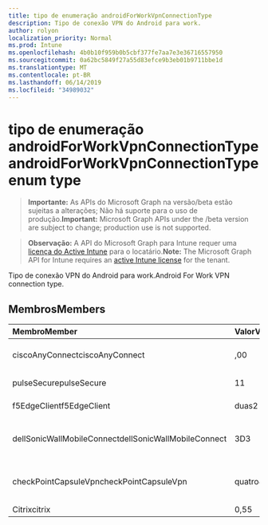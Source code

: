 ```yaml
---
title: tipo de enumeração androidForWorkVpnConnectionType
description: Tipo de conexão VPN do Android para work.
author: rolyon
localization_priority: Normal
ms.prod: Intune
ms.openlocfilehash: 4b0b10f959b0b5cbf377fe7aa7e3e36716557950
ms.sourcegitcommit: 0a62bc5849f27a55d83efce9b3eb01b9711bbe1d
ms.translationtype: MT
ms.contentlocale: pt-BR
ms.lasthandoff: 06/14/2019
ms.locfileid: "34989032"
---
```

# <a name="androidforworkvpnconnectiontype-enum-type"></a><span data-ttu-id="51760-103">tipo de enumeração androidForWorkVpnConnectionType</span><span class="sxs-lookup"><span data-stu-id="51760-103">androidForWorkVpnConnectionType enum type</span></span>

> <span data-ttu-id="51760-104">**Importante:** As APIs do Microsoft Graph na versão/beta estão sujeitas a alterações; Não há suporte para o uso de produção.</span><span class="sxs-lookup"><span data-stu-id="51760-104">**Important:** Microsoft Graph APIs under the /beta version are subject to change; production use is not supported.</span></span>

> <span data-ttu-id="51760-105">**Observação:** A API do Microsoft Graph para Intune requer uma [licença do Active Intune](https://go.microsoft.com/fwlink/?linkid=839381) para o locatário.</span><span class="sxs-lookup"><span data-stu-id="51760-105">**Note:** The Microsoft Graph API for Intune requires an [active Intune license](https://go.microsoft.com/fwlink/?linkid=839381) for the tenant.</span></span>

<span data-ttu-id="51760-106">Tipo de conexão VPN do Android para work.</span><span class="sxs-lookup"><span data-stu-id="51760-106">Android For Work VPN connection type.</span></span>

## <a name="members"></a><span data-ttu-id="51760-107">Membros</span><span class="sxs-lookup"><span data-stu-id="51760-107">Members</span></span>
|<span data-ttu-id="51760-108">Membro</span><span class="sxs-lookup"><span data-stu-id="51760-108">Member</span></span>|<span data-ttu-id="51760-109">Valor</span><span class="sxs-lookup"><span data-stu-id="51760-109">Value</span></span>|<span data-ttu-id="51760-110">Descrição</span><span class="sxs-lookup"><span data-stu-id="51760-110">Description</span></span>|
|:---|:---|:---|
|<span data-ttu-id="51760-111">ciscoAnyConnect</span><span class="sxs-lookup"><span data-stu-id="51760-111">ciscoAnyConnect</span></span>|<span data-ttu-id="51760-112">,0</span><span class="sxs-lookup"><span data-stu-id="51760-112">0</span></span>|<span data-ttu-id="51760-113">Cisco AnyConnect.</span><span class="sxs-lookup"><span data-stu-id="51760-113">Cisco AnyConnect.</span></span>|
|<span data-ttu-id="51760-114">pulseSecure</span><span class="sxs-lookup"><span data-stu-id="51760-114">pulseSecure</span></span>|<span data-ttu-id="51760-115">1</span><span class="sxs-lookup"><span data-stu-id="51760-115">1</span></span>|<span data-ttu-id="51760-116">Pulso seguro.</span><span class="sxs-lookup"><span data-stu-id="51760-116">Pulse Secure.</span></span>|
|<span data-ttu-id="51760-117">f5EdgeClient</span><span class="sxs-lookup"><span data-stu-id="51760-117">f5EdgeClient</span></span>|<span data-ttu-id="51760-118">duas</span><span class="sxs-lookup"><span data-stu-id="51760-118">2</span></span>|<span data-ttu-id="51760-119">Cliente de borda F5.</span><span class="sxs-lookup"><span data-stu-id="51760-119">F5 Edge Client.</span></span>|
|<span data-ttu-id="51760-120">dellSonicWallMobileConnect</span><span class="sxs-lookup"><span data-stu-id="51760-120">dellSonicWallMobileConnect</span></span>|<span data-ttu-id="51760-121">3D</span><span class="sxs-lookup"><span data-stu-id="51760-121">3</span></span>|<span data-ttu-id="51760-122">Conexão móvel Dell SonicWALL.</span><span class="sxs-lookup"><span data-stu-id="51760-122">Dell SonicWALL Mobile Connection.</span></span>|
|<span data-ttu-id="51760-123">checkPointCapsuleVpn</span><span class="sxs-lookup"><span data-stu-id="51760-123">checkPointCapsuleVpn</span></span>|<span data-ttu-id="51760-124">quatro</span><span class="sxs-lookup"><span data-stu-id="51760-124">4</span></span>|<span data-ttu-id="51760-125">Verificar VPN de cápsula de ponto.</span><span class="sxs-lookup"><span data-stu-id="51760-125">Check Point Capsule VPN.</span></span>|
|<span data-ttu-id="51760-126">Citrix</span><span class="sxs-lookup"><span data-stu-id="51760-126">citrix</span></span>|<span data-ttu-id="51760-127">0,5</span><span class="sxs-lookup"><span data-stu-id="51760-127">5</span></span>|<span data-ttu-id="51760-128">Citrix</span><span class="sxs-lookup"><span data-stu-id="51760-128">Citrix</span></span>|





